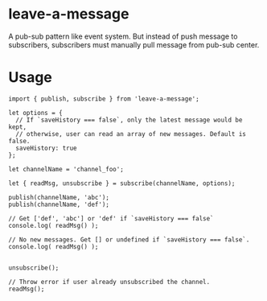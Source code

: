 # leave-a-message
A pub-sub pattern like event system. But instead of push message to subscribers, subscribers must manually pull message from pub-sub center.

# Usage
    import { publish, subscribe } from 'leave-a-message';

    let options = {
      // If `saveHistory === false`, only the latest message would be kept,
      // otherwise, user can read an array of new messages. Default is false.
      saveHistory: true 
    };

    let channelName = 'channel_foo';

    let { readMsg, unsubscribe } = subscribe(channelName, options);

    publish(channelName, 'abc');
    publish(channelName, 'def');

    // Get ['def', 'abc'] or 'def' if `saveHistory === false`
    console.log( readMsg() ); 

    // No new messages. Get [] or undefined if `saveHistory === false`.
    console.log( readMsg() ); 


    unsubscribe();

    // Throw error if user already unsubscribed the channel.
    readMsg();
